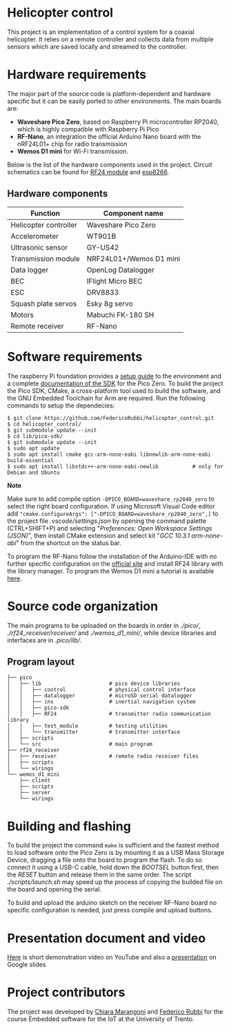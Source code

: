 # Helicopter control
﻿This project is an implementation of a control system for a coaxial helicopter. It relies on a remote controller and collects data from multiple sensors which are saved locally and streamed to the controller.
﻿
# Hardware requirements
The major part of the source code is platform-dependent and hardware specific but it can be easily ported to other environments. The main boards are:
 - **Waveshare Pico Zero**, based on Raspberry Pi microcontroller RP2040, which is highly compatible with Raspberry Pi Pico
 - **RF-Nano**, an integration the official Arduino Nano board with the nRF24L01+ chip for radio transmission
 - **Wemos D1 mini** for Wi-Fi transmission.
 
 
Below is the list of the hardware components used in the project. Circuit schematics can be found for [RF24 module](https://github.com/FedericoRubbi/helicopter_control/tree/master/rf24_receiver/wirings) and [esp8266](https://github.com/FedericoRubbi/helicopter_control/tree/master/wemos_d1_mini/wirings).

## Hardware components
| Function | Component name |
|--|--|
| Helicopter controller | Waveshare Pico Zero |
| Accelerometer | WT901B |
| Ultrasonic sensor | GY-US42 |
| Transmission module | NRF24L01+/Wemos D1 mini |
| Data logger | OpenLog Datalogger |
| BEC | IFlight Micro BEC |
| ESC | DRV8833 |
| Squash plate servos | Esky 8g servo |
| Motors | Mabuchi FK-180 SH |
| Remote receiver | RF-Nano |

# Software requirements
The raspberry Pi foundation provides a [setup guide](https://datasheets.raspberrypi.com/pico/getting-started-with-pico.pdf) to the environment and a complete [documentation of the SDK](https://datasheets.raspberrypi.com/pico/raspberry-pi-pico-c-sdk.pdf) for the Pico Zero.
To build the project the Pico SDK, CMake, a  cross-platform tool used to build the software, and the GNU Embedded Toolchain for Arm are required.
Run the following commands to setup the dependecies:

    $ git clone https://github.com/FedericoRubbi/helicopter_control.git
    $ cd helicopter_control/
    $ git submodule update --init
    $ cd lib/pico-sdk/
    $ git submodule update --init
    $ sudo apt update
    $ sudo apt install cmake gcc-arm-none-eabi libnewlib-arm-none-eabi build-essential
    $ sudo apt install libstdc++-arm-none-eabi-newlib			# only for Debian and Ubuntu
    
**Note**    

Make sure to add compile option `-DPICO_BOARD=waveshare_rp2040_zero` to select the right board configuration.
If using Microsoft Visual Code editor add `"cmake.configureArgs": ["-DPICO_BOARD=waveshare_rp2040_zero",]`  to the project file *.vscode/settings.json* by opening the command palette (CTRL+SHIFT+P) and selecting "*Preferences: Open Workspace Settings (JSON)*", then install CMake extension and  select kit "*GCC 10.3.1 arm-none-abi*" from the shortcut on the status bar.

To program the RF-Nano follow the installation of the Arduino-IDE with no further specific configuration on the  [official site](https://support.arduino.cc/hc/en-us/articles/360019833020-Download-and-install-Arduino-IDE) and install RF24 library with the library manager.
To program the Wemos D1 mini a tutorial is available [here](https://www.instructables.com/Wemos-ESP8266-Getting-Started-Guide-Wemos-101/).

    
# Source code organization
The main programs to be uploaded on the boards in order in *./pico/*, *./rf24_receiver/receiver/* and *./wemos_d1_mini/*, while device libraries and interfaces are in *.pico/lib/*.
## Program layout
```
├── pico
│   ├── lib                      # pico device libraries
│   │   ├── control              # physical control interface
│   │   ├── datalogger           # microSD serial datalogger
│   │   ├── ins                  # inertial navigation system
│   │   ├── pico-sdk
│   │   ├── RF24                 # transmitter radio communication library
│   │   ├── test_module          # testing utilities
│   │   └── transmitter          # transmitter interface
│   ├── scripts
│   └── src                      # main program
├── rf24_receiver
│   ├── receiver                 # remote radio receiver files
│   ├── scripts
│   └── wirings
└── wemos_d1_mini
    ├── client
    ├── scripts
    ├── server
    └── wirings

```

# Building and flashing

To build the project the command `make` is sufficient and the fastest method to load software onto the Pico Zero is by mounting it as a USB Mass Storage Device, dragging a file onto the board to program the flash. To do so connect it using a USB-C cable, hold down the *BOOTSEL* button first, then the *RESET* button and release them in the same order.
The script *./scripts/launch.sh* may speed up the process of copying the builded file on the board and opening the serial.

To build and upload the arduino sketch on the receiver RF-Nano board no specific configuration is needed, just press compile and upload buttons.

# Presentation document and video
[Here](https://youtu.be/UYTMVXhRRDc) is short demonstration video on YouTube and also a [presentation](https://docs.google.com/presentation/d/e/2PACX-1vSzXYMSJwolko2qUL7Qk66Od2m8qhbxzheGipFlgJ1zvNgwHmoJnpTCt0AN6JBD_9HcYiIr3hqVVPtt/pub?start=false&loop=false&delayms=5000) on Google slides


# Project contributors
The project was developed by [Chiara Marangoni](https://github.com/chiamara02) and [Federico Rubbi](https://github.com/FedericoRubbi) for the course Embedded software for the IoT at the University of Trento.


